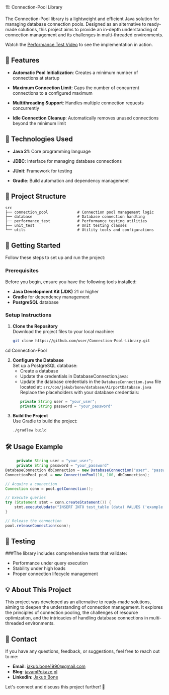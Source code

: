 🏗️ Connection-Pool Library

The Connection-Pool library is a lightweight and efficient Java solution for managing database connection pools. 
Designed as an alternative to ready-made solutions, this project aims to provide an in-depth understanding of 
connection management and its challenges in multi-threaded environments.

Watch the [Performance Test Video](https://www.youtube.com/watch?v=FgS-QVvKML4) to see the implementation in action.


## 🎯 Features

- **Automatic Pool Initialization**: Creates a minimum number of connections at startup

- **Maximum Connection Limit**: Caps the number of concurrent connections to a configured maximum

- **Multithreading Support**: Handles multiple connection requests concurrently

- **Idle Connection Cleanup**: Automatically removes unused connections beyond the minimum limit


## 🚀 Technologies Used

- **Java 21**: Core programming language 

- **JDBC**: Interface for managing database connections

- **JUnit**: Framework for testing

- **Gradle**: Build automation and dependency management


## 📂 Project Structure

```
src
├── connection_pool             # Connection pool management logic
├── database                    # Database connection handling
├── performance_test            # Performance testing utilities
├── unit_test                   # Unit testing classes
└── utils                       # Utility tools and configurations
``` 


## 🚀 Getting Started

Follow these steps to set up and run the project:

### Prerequisites

Before you begin, ensure you have the following tools installed:
- **Java Development Kit (JDK)** 21 or higher
- **Gradle** for dependency management
- **PostgreSQL** database

### Setup Instructions

1. **Clone the Repository**  
   Download the project files to your local machine:
   ```bash
   git clone https://github.com/user/Connection-Pool-Library.git
  cd Connection-Pool

2. **Configure the Database**  
   Set up a PostgreSQL database:
   - Create a database
   - Update the credentials in DatabaseConnection.java:
   - Update the database credentials in the `DatabaseConnection.java` file located at:
     `src/com/jakub/bone/database/AirportDatabase.java`
     Replace the placeholders with your database credentials:
     ```java
     private String user = "your_user";
     private String password = "your_password"

3. **Build the Project**   
   Use Gradle to build the project:
   ```bash
   ./gradlew build

## 🛠️ Usage Example

```java
     private String user = "your_user";
     private String password = "your_password"
DatabaseConnection dbConnection = new DatabaseConnection("user", "password", "database", 5432);
ConnectionPool pool = new ConnectionPool(10, 100, dbConnection);

// Acquire a connection
Connection conn = pool.getConnection();

// Execute queries
try (Statement stmt = conn.createStatement()) {
    stmt.executeUpdate("INSERT INTO test_table (data) VALUES ('example');");
}

// Release the connection
pool.releaseConnection(conn);
```

## 🧪 Testing

###The library includes comprehensive tests that validate:

- Performance under query execution
- Stability under high loads
- Proper connection lifecycle management

## 💡 About This Project

This project was developed as an alternative to ready-made solutions, aiming to deepen the understanding
of connection management. It explores the principles of connection pooling, the challenges of resource optimization,
and the intricacies of handling database connections in multi-threaded environments.

## 📧 Contact

If you have any questions, feedback, or suggestions, feel free to reach out to me:

- **Email**: [jakub.bone1990@gmail.com](mailto:jakub.bone1990@gmail,com)
- **Blog**: [javamPokaze.pl](https://javampokaze.pl)  
- **LinkedIn**: [Jakub Bone](https://www.linkedin.com/in/jakub-bone)  

Let's connect and discuss this project further! 🚀
















